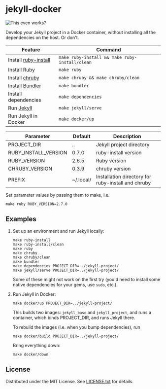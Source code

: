 jekyll-docker
=============

![This even works?](https://github.com/egor-tensin/jekyll-docker/workflows/This%20even%20works%3F/badge.svg)

Develop your Jekyll project in a Docker container, without installing all the
dependencies on the host.
Or don't.

| Feature                | Command
| ---------------------- | ----------------------------------------------
| Install [ruby-install] | `make ruby-install && make ruby-install/clean`
| Install Ruby           | `make ruby`
| Install [chruby]       | `make chruby && make chruby/clean`
| Install [Bundler]      | `make bundler`
| Install dependencies   | `make dependencies`
| Run [Jekyll]           | `make jekyll/serve`
| Run Jekyll in Docker | `make docker/up`

[ruby-install]: https://github.com/postmodern/ruby-install
[chruby]: https://github.com/postmodern/chruby
[Bundler]: https://bundler.io/
[Jekyll]: https://jekyllrb.com/

| Parameter            | Default   | Description
| -------------------- | --------- | --------------------------------------------------
| PROJECT_DIR          | ..        | Jekyll project directory
| RUBY_INSTALL_VERSION | 0.7.0     | ruby-install version
| RUBY_VERSION         | 2.6.5     | Ruby version
| CHRUBY_VERSION       | 0.3.9     | chruby version
| PREFIX               | ~/.local/ | Installation directory for ruby-install and chruby

Set parameter values by passing them to make, i.e.

    make ruby RUBY_VERSION=2.7.0

Examples
--------

1. Set up an environment and run Jekyll locally:

       make ruby-install
       make ruby-install/clean
       make ruby
       make chruby
       make chruby/clean
       make bundler
       make dependencies PROJECT_DIR=../jekyll-project/
       make jekyll/serve PROJECT_DIR=../jekyll-project/

   Some of these might not work on the first try (you'd need to install some
   native dependencies for your gems, use `sudo`, etc.).

2. Run Jekyll in Docker:

       make docker/up PROJECT_DIR=../jekyll-project/

   This builds two images: `jekyll_base` and `jekyll_project`, and runs a
   container, which binds PROJECT_DIR, and runs Jekyll there.

   To rebuild the images (i.e. when you bump dependencies), run

       make docker/build PROJECT_DIR=../jekyll-project/

   Bring everything down:

       make docker/down

License
-------

Distributed under the MIT License.
See [LICENSE.txt] for details.

[LICENSE.txt]: LICENSE.txt
